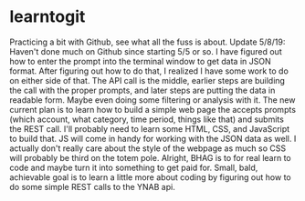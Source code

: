 # learntogit
Practicing a bit with Github, see what all the fuss is about.
Update 5/8/19: Haven't done much on Github since starting 5/5 or so. I have figured out how to enter the prompt into the terminal window to get data in JSON format. After figuring out how to do that, I realized I have some work to do on either side of that. The API call is the middle, earlier steps are building the call with the proper prompts, and later steps are putting the data in readable form. Maybe even doing some filtering or analysis with it. The new current plan is to learn how to build a simple web page the accepts prompts (which account, what category, time period, things like that) and submits the REST call. I'll probably need to learn some HTML, CSS, and JavaScript to build that. JS will come in handy for working with the JSON data as well. I actually don't really care about the style of the webpage as much so CSS will probably be third on the totem pole. 
Alright, BHAG is to for real learn to code and maybe turn it into something to get paid for. Small, bald, achievable goal is to learn a little more about coding by figuring out how to do some simple REST calls to the YNAB api.
